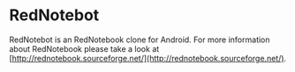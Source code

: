 RedNotebot
==========

RedNotebot is an RedNotebook clone for Android. For more information about RedNotebook please take a look at [http://rednotebook.sourceforge.net/](http://rednotebook.sourceforge.net/).
